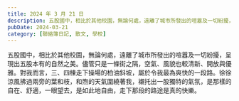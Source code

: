 ```yaml
---
title: 2024 年 3 月 21 日
description: 五股國中，相比於其他校園，無論何處，遠離了城市所發出的喧囂及一切紛擾，呈現出五股本有的自然之美。儘管只是一條街之隔，空氣、風貌也較清新、開放與優雅。對我而言，三、四棟走下操場的柏油斜坡，屬於令我最為爽……
pubDate: 2024-03-21
category: [聯絡簿日記, 散文, 學校]
---
```


五股國中，相比於其他校園，無論何處，遠離了城市所發出的喧囂及一切紛擾，呈現出五股本有的自然之美。儘管只是一條街之隔，空氣、風貌也較清新、開放與優雅。對我而言，三、四棟走下操場的柏油斜坡，屬於令我最為爽快的一段路。徐徐涼風拂過兩旁的葉和枝，和煦的天氣圍繞著我，襯托出一股獨特的氣氛，是那樣的自在、舒適，一眼望去，是如此地自由，走下那段的路途是真的快樂。

